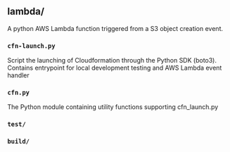 ## lambda/

A python AWS Lambda function triggered from a S3 object creation event.

### `cfn-launch.py`

Script the launching of Cloudformation through the Python SDK (boto3).  Contains entrypoint for local development testing and AWS Lambda event handler

### `cfn.py`

The Python module containing utility functions supporting cfn_launch.py

### `test/`

### `build/`